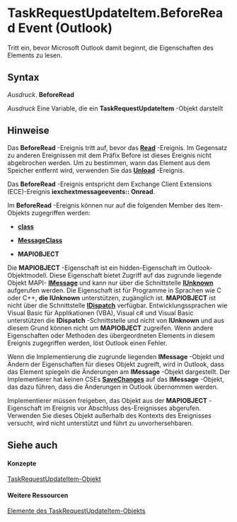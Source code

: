 
# TaskRequestUpdateItem.BeforeRead Event (Outlook)

Tritt ein, bevor Microsoft Outlook damit beginnt, die Eigenschaften des Elements zu lesen.


## Syntax

 _Ausdruck_. **BeforeRead**

 _Ausdruck_ Eine Variable, die ein **TaskRequestUpdateItem** -Objekt darstellt


## Hinweise

Das  **BeforeRead** -Ereignis tritt auf, bevor das **[Read](f324f6b2-dda8-d481-a470-eb660614b6c1.md)** -Ereignis. Im Gegensatz zu anderen Ereignissen mit dem Präfix Before ist dieses Ereignis nicht abgebrochen werden. Um zu bestimmen, wann das Element aus dem Speicher entfernt wird, verwenden Sie das **[Unload](9be47a73-0e85-6a60-462e-077ad9981667.md)** -Ereignis.

Das  **BeforeRead** -Ereignis entspricht dem Exchange Client Extensions (ECE)-Ereignis **iexchextmessageevents:: Onread**.

Im  **BeforeRead** -Ereignis können nur auf die folgenden Member des Item-Objekts zugegriffen werden:


-  **[class](5e62ce6a-7b26-b71d-76be-45f554fed707.md)**
    
-  **[MessageClass](2e9f8234-115c-bc65-ed12-fd86ac0acfa2.md)**
    
-  **MAPIOBJECT**
    
Die  **MAPIOBJECT** -Eigenschaft ist ein hidden-Eigenschaft im Outlook-Objektmodell. Diese Eigenschaft bietet Zugriff auf das zugrunde liegende Objekt MAPI- **[IMessage](http://msdn.microsoft.com/en-us/library/cc842097%28office.14%29.aspx)** und kann nur über die Schnittstelle **[IUnknown](http://msdn.microsoft.com/en-us/library/ms680509%28VS.85%29.aspx)** aufgerufen werden. Die Eigenschaft ist für Programme in Sprachen wie C oder C++, **die IUnknown** unterstützen, zugänglich ist. **MAPIOBJECT** ist nicht über die Schnittstelle **[IDispatch](http://msdn.microsoft.com/en-us/library/ms221608.aspx)** verfügbar. Entwicklungssprachen wie Visual Basic für Applikationen (VBA), Visual c# und Visual Basic unterstützen die **IDispatch** -Schnittstelle und nicht von **IUnknown** und aus diesem Grund können nicht um **MAPIOBJECT** zugreifen. Wenn andere Eigenschaften oder Methoden des übergeordneten Elements in diesem Ereignis zugegriffen werden, löst Outlook einen Fehler.

Wenn die Implementierung die zugrunde liegenden  **IMessage** -Objekt und Ändern der Eigenschaften für dieses Objekt zugreift, wird in Outlook, dass das Element spiegeln die Änderungen am **IMessage** -Objekt dargestellt. Der Implementierer hat keinen CSEs **[SaveChanges](http://msdn.microsoft.com/en-us/library/cc842181%28office.14%29.aspx)** auf das **IMessage** -Objekt, das dazu führen, dass die Änderungen in Outlook übernommen werden.

Implementierer müssen freigeben, das Objekt aus der  **MAPIOBJECT** -Eigenschaft im Ereignis vor Abschluss des-Ereignisses abgerufen. Verwenden Sie dieses Objekt außerhalb des Kontexts des Ereignisses versucht, wird nicht unterstützt und führt zu unvorhersehbaren.


## Siehe auch


#### Konzepte


[TaskRequestUpdateItem-Objekt](5bc407fe-b3f6-3e46-8b91-e2ed96292cec.md)
#### Weitere Ressourcen


[Elemente des TaskRequestUpdateItem-Objekts](http://msdn.microsoft.com/library/f4a396b3-c2f7-68a7-efa7-877328a7fc21%28Office.15%29.aspx)